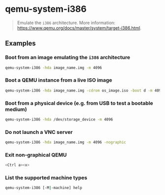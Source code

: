 # qemu-system-i386

> Emulate the `i386` architecture. More information: <https://www.qemu.org/docs/master/system/target-i386.html>.

## Examples

### Boot from an image emulating the `i386` architecture

```bash
qemu-system-i386 -hda image_name.img -m 4096
```

### Boot a QEMU instance from a live ISO image

```bash
qemu-system-i386 -hda image_name.img -cdrom os_image.iso -boot d -m 4096
```

### Boot from a physical device (e.g. from USB to test a bootable medium)

```bash
qemu-system-i386 -hda /dev/storage_device -m 4096
```

### Do not launch a VNC server

```bash
qemu-system-i386 -hda image_name.img -m 4096 -nographic
```

### Exit non-graphical QEMU

```bash
<Ctrl a><x>
```

### List the supported machine types

```bash
qemu-system-i386 [-M|-machine] help
```
